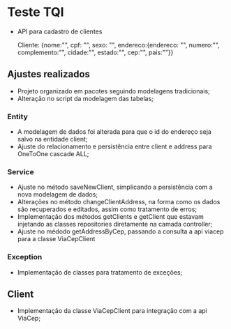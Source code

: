 # Teste TQI

- API para cadastro de clientes


  	Cliente: {nome:"", cpf: "", sexo: "", endereco:{endereco: "", numero:"", complemento:"", cidade:"", estado:"", cep:"", pais:""}}


## Ajustes realizados

- Projeto organizado em pacotes seguindo modelagens tradicionais;
- Alteração no script da modelagem das tabelas;

### Entity
- A modelagem de dados foi alterada para que o id do endereço seja salvo na entidade client;
- Ajuste do relacionamento e persistência entre client e address para OneToOne cascade ALL;

### Service
- Ajuste no método saveNewClient, simplicando a persistência com a nova modelagem de dados;
- Alterações no método changeClientAddress, na forma como os dados são recuperados e editados, assim como tratamento de erros;
- Implementação dos métodos getClients e getClient que estavam injetando as classes repositories diretamente na camada controller;
- Ajuste no médodo getAddressByCep, passando a consulta a api viacep para a classe ViaCepClient

### Exception
- Implementação de classes para tratamento de exceções;

## Client
- Implementação da classe ViaCepClient para integração com a api ViaCep;
